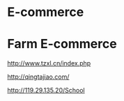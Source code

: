 # E-commerce
# Farm E-commerce

http://www.tzxl.cn/index.php

http://qingtajiao.com/

http://119.29.135.20/School
